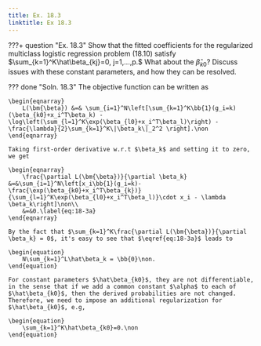 ```yaml
---
title: Ex. 18.3
linktitle: Ex 18.3
---
```


???+ question "Ex. 18.3"
	Show that the fitted coefficients for the regularized multiclass logistic regression problem (18.10) satisfy $\sum_{k=1}^K\hat\beta_{kj}=0, j=1,...,p.$ What about the $\hat\beta_{k0}$? Discuss issues with these constant parameters, and how they can be resolved.

??? done "Soln. 18.3"
	The objective function can be written as 
	
    \begin{eqnarray}
		L(\bm{\beta}) &=& \sum_{i=1}^N\left[\sum_{k=1}^K\bb{1}(g_i=k)(\beta_{k0}+x_i^T\beta_k) - \log\left(\sum_{l=1}^K\exp(\beta_{l0}+x_i^T\beta_l)\right) - \frac{\lambda}{2}\sum_{k=1}^K\|\beta_k\|_2^2 \right].\non
	\end{eqnarray}
	
    Taking first-order derivative w.r.t $\beta_k$ and setting it to zero, we get 
	
    \begin{eqnarray}
		\frac{\partial L(\bm{\beta})}{\partial \beta_k} &=&\sum_{i=1}^N\left[x_i\bb{1}(g_i=k)-\frac{\exp(\beta_{k0}+x_i^T\beta_{k})}{\sum_{l=1}^K\exp(\beta_{l0}+x_i^T\beta_l)}\cdot x_i - \lambda \beta_k\right]\non\\
		&=&0.\label{eq:18-3a}
	\end{eqnarray}
	
    By the fact that $\sum_{k=1}^K\frac{\partial L(\bm{\beta})}{\partial \beta_k} = 0$, it's easy to see that $\eqref{eq:18-3a}$ leads to 
	
    \begin{equation}
		N\sum_{k=1}^L\hat\beta_k = \bb{0}\non.
	\end{equation}

	For constant parameters $\hat\beta_{k0}$, they are not differentiable, in the sense that if we add a common constant $\alpha$ to each of $\hat\beta_{k0}$, then the derived probabilities are not changed. Therefore, we need to impose an additional regularization for $\hat\beta_{k0}$, e.g, 
	
    \begin{equation}
		\sum_{k=1}^K\hat\beta_{k0}=0.\non
	\end{equation}
 